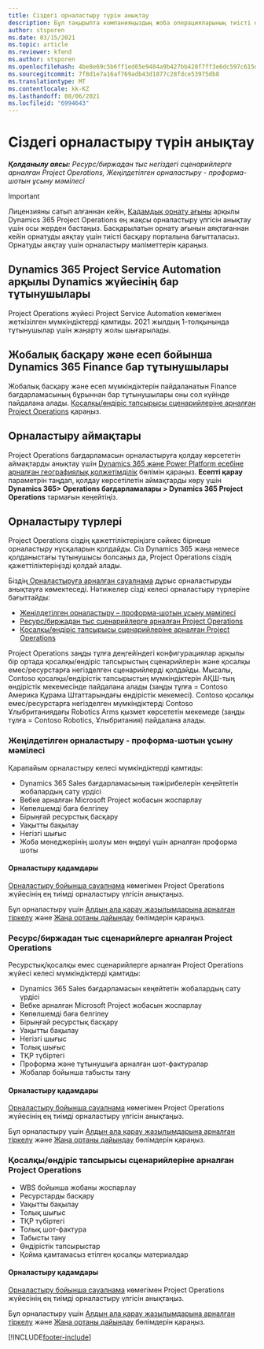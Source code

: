 ```yaml
---
title: Сіздегі орналастыру түрін анықтау
description: Бұл тақырыпта компанияңыздың жоба операцияларының тиісті орналастыру түрін анықтауға көмектесу үшін ақпарат береді.
author: stsporen
ms.date: 03/15/2021
ms.topic: article
ms.reviewer: kfend
ms.author: stsporen
ms.openlocfilehash: 4be8e69c5b6ff1ed65e9484a9b427bb428f7ff3e6dc597c615d5586da52867ef
ms.sourcegitcommit: 7f8d1e7a16af769adb43d1877c28fdce53975db8
ms.translationtype: MT
ms.contentlocale: kk-KZ
ms.lasthandoff: 08/06/2021
ms.locfileid: "6994643"
---
```

# <a name="determine-your-deployment-type"></a>Сіздегі орналастыру түрін анықтау

_**Қолданылу аясы:** Ресурс/биржадан тыс негіздегі сценарийлерге арналған Project Operations, Жеңілдетілген орналастыру - проформа-шотын ұсыну мәмілесі_

> [!IMPORTANT]
> Лицензияны сатып алғаннан кейін, [Қадамдық орнату ағыны](https://aka.ms/provisionprojectoperations) арқылы Dynamics 365 Project Operations ең жақсы орналастыру үлгісін анықтау үшін осы жерден бастаңыз.
> Басқарылатын орнату ағынын аяқтағаннан кейін орнатуды аяқтау үшін тиісті басқару порталына бағытталасыз. Орнатуды аяқтау үшін орналастыру мәліметтерін қараңыз.


## <a name="existing-customers-of-dynamics-using-dynamics-365-project-service-automation"></a>Dynamics 365 Project Service Automation арқылы Dynamics жүйесінің бар тұтынушылары
Project Operations жүйесі Project Service Automation көмегімен жеткізілген мүмкіндіктерді қамтиды. 2021 жылдың 1-толқынында тұтынушылар үшін жаңарту жолы шығарылады.

## <a name="existing-customers-of-dynamics-365-finance-using-project-management-and-accounting"></a>Жобалық басқару және есеп бойынша Dynamics 365 Finance бар тұтынушылары 

Жобалық басқару және есеп мүмкіндіктерін пайдаланатын Finance бағдарламасының бұрыннан бар тұтынушылары оны сол күйінде пайдалана алады. [Қосалқы/өндіріс тапсырысы сценарийлеріне арналған Project Operations](#pma) қараңыз.


## <a name="deployment-regions"></a>Орналастыру аймақтары
Project Operations бағдарламасын орналастыруға қолдау көрсететін аймақтарды анықтау үшін [Dynamics 365 және Power Platform есебіне арналған географиялық қолжетімділік](https://dynamics.microsoft.com/en-us/geographic-availability/) бөлімін қараңыз. **Есепті қарау** параметрін таңдап, қолдау көрсетілетін аймақтарды көру үшін **Dynamics 365> Operations бағдарламалары > Dynamics 365 Project Operations** тармағын кеңейтіңіз.

## <a name="deployment-types"></a>Орналастыру түрлері
Project Operations сіздің қажеттіліктеріңізге сәйкес бірнеше орналастыру нұсқаларын қолдайды. Сіз Dynamics 365 жаңа немесе қолданыстағы тұтынушысы болсаңыз да, Project Operations сіздің қажеттіліктеріңізді қолдай алады.

Біздің[ Орналастыруға арналған сауалнама](https://aka.ms/provisionprojectoperations) дұрыс орналастыруды анықтауға көмектеседі. Нәтижелер сізді келесі орналастыру түрлеріне бағыттайды:

- [Жеңілдетілген орналастыру – проформа-шотын ұсыну мәмілесі](#lite)
- [Ресурс/биржадан тыс сценарийлерге арналған Project Operations](#integrated)
- [Қосалқы/өндіріс тапсырысы сценарийлеріне арналған Project Operations](#pma)

Project Operations заңды тұлға деңгейіндегі конфигурациялар арқылы бір ортада қосалқы/өндіріс тапсырыстың сценарийлерін және қосалқы емес/ресурстарға негізделген сценарийлерді қолдайды. Мысалы, Contoso қосалқы/өндірістік тапсырыстың мүмкіндіктерін АҚШ-тың өндірістік мекемесінде пайдалана алады (заңды тұлға = Contoso Америка Құрама Штаттарындағы өндірістік мекемесі). Contoso қосалқы емес/ресурстарға негізделген мүмкіндіктерді Contoso Ұлыбританиядағы Robotics Arms қызмет көрсететін мекемеде (заңды тұлға = Contoso Robotics, Ұлыбритания) пайдалана алады.

### <a name="lite-deployment---deal-to-proforma-invoicing"></a><a  name="lite"></a>Жеңілдетілген орналастыру - проформа-шотын ұсыну мәмілесі

Қарапайым орналастыру келесі мүмкіндіктерді қамтиды:

- Dynamics 365 Sales бағдарламасының тәжірибелерін кеңейтетін жобалардың сату үрдісі
- Вебке арналған Microsoft Project жобасын жоспарлау
- Көпөлшемді баға белгілеу
- Бірыңғай ресурстық басқару
- Уақытты бақылау
- Негізгі шығыс
- Жоба менеджерінің шолуы мен өңдеуі үшін арналған проформа шоты 

#### <a name="deployment-steps"></a>Орналастыру қадамдары
[Орналастыру бойынша сауалнама](https://aka.ms/provisionprojectoperations) көмегімен Project Operations жүйесінің ең тиімді орналастыру үлгісін анықтаңыз.

Бұл орналастыру үшін [Алдын ала қарау жазылымдарына арналған тіркелу](lite-preview-subscription-sign-up.md) және [Жаңа ортаны дайындау](lite-deployment.md) бөлімдерін қараңыз. 


### <a name="project-operations-for-resourcenon-stocked-scenarios"></a><a name="integrated"></a>Ресурс/биржадан тыс сценарийлерге арналған Project Operations
Ресурстық/қосалқы емес сценарийлерге арналған Project Operations жүйесі келесі мүмкіндіктерді қамтиды:
 
- Dynamics 365 Sales бағдарламасын кеңейтетін жобалардың сату үрдісі
- Вебке арналған Microsoft Project жобасын жоспарлау
- Көпөлшемді баға белгілеу
- Бірыңғай ресурстық басқару
- Уақытты бақылау
- Негізгі шығыс
- Толық шығыс
- ТҚР түбіртегі
- Проформа және тұтынушыға арналған шот-фактуралар 
- Жобалар бойынша табысты тану

#### <a name="deployment-steps"></a>Орналастыру қадамдары
[Орналастыру бойынша сауалнама](https://aka.ms/provisionprojectoperations) көмегімен Project Operations жүйесінің ең тиімді орналастыру үлгісін анықтаңыз.

Бұл орналастыру үшін [Алдын ала қарау жазылымдарына арналған тіркелу](resource-sign-up-preview-subscription.md) және [Жаңа ортаны дайындау](resource-provision-new-environment.md) бөлімдерін қараңыз. 


### <a name="project-operations-for-stockedproduction-order-scenarios"></a><a name="pma"></a>Қосалқы/өндіріс тапсырысы сценарийлеріне арналған Project Operations

- WBS бойынша жобаны жоспарлау
- Ресурстарды басқару
- Уақытты бақылау
- Толық шығыс
- ТҚР түбіртегі
- Толық шот-фактура
- Табысты тану
- Өндірістік тапсырыстар
- Қойма қамтамасыз етілген қосалқы материалдар

#### <a name="deployment-steps"></a>Орналастыру қадамдары
[Орналастыру бойынша сауалнама](https://aka.ms/provisionprojectoperations) көмегімен Project Operations жүйесінің ең тиімді орналастыру үлгісін анықтаңыз.

Бұл орналастыру үшін [Алдын ала қарау жазылымдарына арналған тіркелу](/dynamics365/fin-ops-core/dev-itpro/dev-tools/sign-up-preview-subscription?toc=%2fdynamics365%2ffinance%2ftoc.json) және [Жаңа ортаны дайындау](/dynamics365/fin-ops-core/dev-itpro/deployment/deploy-demo-environment?toc=%2fdynamics365%2ffinance%2ftoc.json) бөлімдерін қараңыз. 



[!INCLUDE[footer-include](../includes/footer-banner.md)]